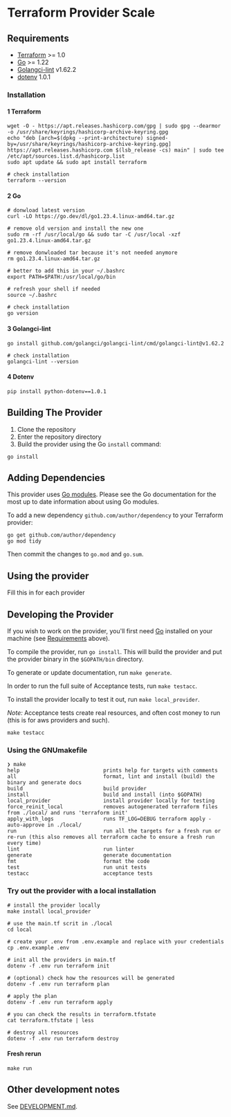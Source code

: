 # Terraform Provider Scale
## Requirements

- [Terraform](https://developer.hashicorp.com/terraform/downloads) >= 1.0
- [Go](https://golang.org/doc/install) >= 1.22
- [Golangci-lint](https://golangci-lint.run/welcome/install/#local-installation) v1.62.2
- [dotenv](https://pypi.org/project/python-dotenv/) 1.0.1

### Installation
#### 1 Terraform
```shell
wget -O - https://apt.releases.hashicorp.com/gpg | sudo gpg --dearmor -o /usr/share/keyrings/hashicorp-archive-keyring.gpg
echo "deb [arch=$(dpkg --print-architecture) signed-by=/usr/share/keyrings/hashicorp-archive-keyring.gpg] https://apt.releases.hashicorp.com $(lsb_release -cs) main" | sudo tee /etc/apt/sources.list.d/hashicorp.list
sudo apt update && sudo apt install terraform

# check installation
terraform --version
```

#### 2 Go
```shell
# donwload latest version
curl -LO https://go.dev/dl/go1.23.4.linux-amd64.tar.gz

# remove old version and install the new one
sudo rm -rf /usr/local/go && sudo tar -C /usr/local -xzf go1.23.4.linux-amd64.tar.gz

# remove donwloaded tar because it's not needed anymore
rm go1.23.4.linux-amd64.tar.gz

# better to add this in your ~/.bashrc
export PATH=$PATH:/usr/local/go/bin

# refresh your shell if needed
source ~/.bashrc

# check installation
go version
```

#### 3 Golangci-lint
```shell
go install github.com/golangci/golangci-lint/cmd/golangci-lint@v1.62.2

# check installation
golangci-lint --version
```

#### 4 Dotenv
```shell
pip install python-dotenv==1.0.1
```

## Building The Provider

1. Clone the repository
1. Enter the repository directory
1. Build the provider using the Go `install` command:

```shell
go install
```

## Adding Dependencies

This provider uses [Go modules](https://github.com/golang/go/wiki/Modules).
Please see the Go documentation for the most up to date information about using Go modules.

To add a new dependency `github.com/author/dependency` to your Terraform provider:

```shell
go get github.com/author/dependency
go mod tidy
```

Then commit the changes to `go.mod` and `go.sum`.

## Using the provider

Fill this in for each provider

## Developing the Provider

If you wish to work on the provider, you'll first need [Go](http://www.golang.org) installed on your machine (see [Requirements](#requirements) above).

To compile the provider, run `go install`. This will build the provider and put the provider binary in the `$GOPATH/bin` directory.

To generate or update documentation, run `make generate`.

In order to run the full suite of Acceptance tests, run `make testacc`.

To install the provider locally to test it out, run `make local_provider`.

*Note:* Acceptance tests create real resources, and often cost money to run (this is for aws providers and such).

```shell
make testacc
```

### Using the GNUmakefile
```shell
❯ make
help                           prints help for targets with comments
all                            format, lint and install (build) the binary and generate docs 
build                          build provider
install                        build and install (into $GOPATH)
local_provider                 install provider locally for testing
force_reinit_local             removes autogenerated terraform files from ./local/ and runs 'terraform init'
apply_with_logs                runs TF_LOG=DEBUG terraform apply -auto-approve in ./local/
run                            run all the targets for a fresh run or re-run (this also removes all terraform cache to ensure a fresh run every time)
lint                           run linter
generate                       generate documentation
fmt                            format the code
test                           run unit tests
testacc                        acceptance tests
```

### Try out the provider with a local installation
```shell
# install the provider locally
make install local_provider

# use the main.tf scrit in ./local
cd local

# create your .env from .env.example and replace with your credentials
cp .env.example .env

# init all the providers in main.tf
dotenv -f .env run terraform init

# (optional) check how the resources will be generated
dotenv -f .env run terraform plan

# apply the plan
dotenv -f .env run terraform apply

# you can check the results in terraform.tfstate
cat terraform.tfstate | less

# destroy all resources
dotenv -f .env run terraform destroy
```

#### Fresh rerun
```shell
make run
```

## Other development notes

See [DEVELOPMENT.md](DEVELOPMENT.md).
